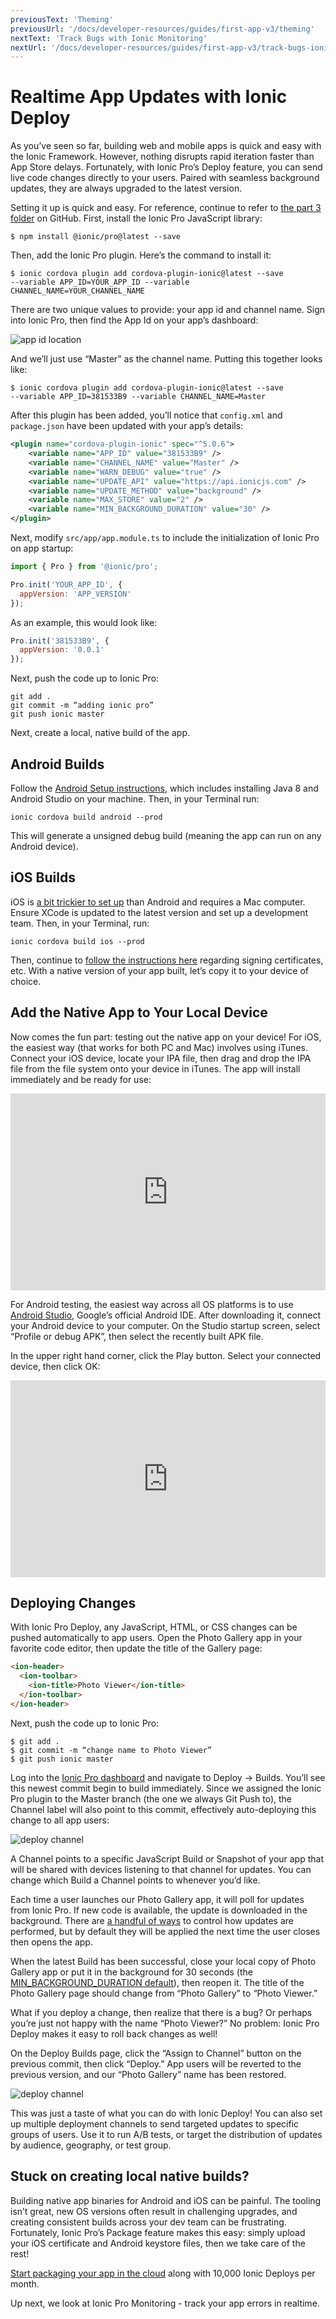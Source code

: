 ```yaml
---
previousText: 'Theming'
previousUrl: '/docs/developer-resources/guides/first-app-v3/theming'
nextText: 'Track Bugs with Ionic Monitoring'
nextUrl: '/docs/developer-resources/guides/first-app-v3/track-bugs-ionic-monitoring'
---
```


# Realtime App Updates with Ionic Deploy

As you’ve seen so far, building web and mobile apps is quick and easy with the Ionic Framework. However, nothing disrupts rapid iteration faster than App Store delays. Fortunately, with Ionic Pro’s Deploy feature, you can send live code changes directly to your users. Paired with seamless background updates, they are always upgraded to the latest version.

Setting it up is quick and easy. For reference, continue to refer to [the part 3 folder](https://github.com/ionic-team/photo-gallery-tutorial-ionic3/tree/master/part3) on GitHub. First, install the Ionic Pro JavaScript library:

```shell
$ npm install @ionic/pro@latest --save
```

Then, add the Ionic Pro plugin. Here’s the command to install it:

```shell
$ ionic cordova plugin add cordova-plugin-ionic@latest --save
--variable APP_ID=YOUR_APP_ID --variable CHANNEL_NAME=YOUR_CHANNEL_NAME
```

There are two unique values to provide: your app id and channel name. Sign into Ionic Pro, then find the App Id on your app’s dashboard:

![app id location](/docs/v4/assets/img/guides/first-app-v3/app-id-location.png)

And we’ll just use “Master” as the channel name. Putting this together looks like:

```shell
$ ionic cordova plugin add cordova-plugin-ionic@latest --save
--variable APP_ID=381533B9 --variable CHANNEL_NAME=Master
```

After this plugin has been added, you’ll notice that `config.xml` and `package.json` have been updated with your app’s details:

```xml
<plugin name="cordova-plugin-ionic" spec="^5.0.6">
    <variable name="APP_ID" value="381533B9" />
    <variable name="CHANNEL_NAME" value="Master" />
    <variable name="WARN_DEBUG" value="true" />
    <variable name="UPDATE_API" value="https://api.ionicjs.com" />
    <variable name="UPDATE_METHOD" value="background" />
    <variable name="MAX_STORE" value="2" />
    <variable name="MIN_BACKGROUND_DURATION" value="30" />
</plugin>
```

Next, modify `src/app/app.module.ts` to include the initialization of Ionic Pro on app startup:

```javascript
import { Pro } from '@ionic/pro';

Pro.init('YOUR_APP_ID', {
  appVersion: 'APP_VERSION'
});
```

As an example, this would look like:

```javascript
Pro.init('381533B9', {
  appVersion: '0.0.1'
});
```

Next, push the code up to Ionic Pro:

```shell
git add .
git commit -m “adding ionic pro”
git push ionic master
```

Next, create a local, native build of the app.

## Android Builds
Follow the [Android Setup instructions](/docs/installation/android), which includes installing Java 8 and Android Studio on your machine. Then, in your Terminal run:

```shell
ionic cordova build android --prod
```

This will generate a unsigned debug build (meaning the app can run on any Android device).

## iOS Builds
iOS is [a bit trickier to set up](/docs/installation/ios) than Android and requires a Mac computer. Ensure XCode is updated to the latest version and set up a development team. Then, in your Terminal, run:

```shell
ionic cordova build ios --prod
```

Then, continue to [follow the instructions here](/docs/publishing/app-store) regarding signing certificates, etc. With a native version of your app built, let’s copy it to your device of choice.

## Add the Native App to Your Local Device
Now comes the fun part: testing out the native app on your device! For iOS, the easiest way (that works for both PC and Mac) involves using iTunes. Connect your iOS device, locate your IPA file, then drag and drop the IPA file from the file system onto your device in iTunes. The app will install immediately and be ready for use:

<div class="wistia_responsive_padding" style="padding:62.5% 0 0 0;position:relative;"><div class="wistia_responsive_wrapper" style="height:100%;left:0;position:absolute;top:0;width:100%;"><iframe src="https://fast.wistia.net/embed/iframe/s5v4fujv7w?videoFoam=true" title="Wistia video player" allowtransparency="true" frameborder="0" scrolling="no" class="wistia_embed" name="wistia_embed" allowfullscreen mozallowfullscreen webkitallowfullscreen oallowfullscreen msallowfullscreen width="100%" height="100%"></iframe></div></div>
<script src="https://fast.wistia.net/assets/external/E-v1.js" async></script>

For Android testing, the easiest way across all OS platforms is to use [Android Studio](https://developer.android.com/studio/), Google’s official Android IDE. After downloading it, connect your Android device to your computer. On the Studio startup screen, select “Profile or debug APK”, then select the recently built APK file.

In the upper right hand corner, click the Play button. Select your connected device, then click OK:

<div class="wistia_responsive_padding" style="padding:62.5% 0 0 0;position:relative;"><div class="wistia_responsive_wrapper" style="height:100%;left:0;position:absolute;top:0;width:100%;"><iframe src="https://fast.wistia.net/embed/iframe/b2ys5v4sno?videoFoam=true" title="Wistia video player" allowtransparency="true" frameborder="0" scrolling="no" class="wistia_embed" name="wistia_embed" allowfullscreen mozallowfullscreen webkitallowfullscreen oallowfullscreen msallowfullscreen width="100%" height="100%"></iframe></div></div>
<script src="https://fast.wistia.net/assets/external/E-v1.js" async></script>

## Deploying Changes
With Ionic Pro Deploy, any JavaScript, HTML, or CSS changes can be pushed automatically to app users. Open the Photo Gallery app in your favorite code editor, then update the title of the Gallery page:

```html
<ion-header>
  <ion-toolbar>
    <ion-title>Photo Viewer</ion-title>
  </ion-toolbar>
</ion-header>
```

Next, push the code up to Ionic Pro:

```shell
$ git add .
$ git commit -m “change name to Photo Viewer”
$ git push ionic master
```

Log into the [Ionic Pro dashboard](https://dashboard.ionicframework.com) and navigate to Deploy -> Builds. You’ll see this newest commit begin to build immediately. Since we assigned the Ionic Pro plugin to the Master branch (the one we always Git Push to), the Channel label will also point to this commit, effectively auto-deploying this change to all app users:

![deploy channel](/docs/v4/assets/img/guides/first-app-v3/deploy-channel.png)

A Channel points to a specific JavaScript Build or Snapshot of your app that will be shared with devices listening to that channel for updates. You can change which Build a Channel points to whenever you’d like. 

Each time a user launches our Photo Gallery app, it will poll for updates from Ionic Pro. If new code is available, the update is downloaded in the background. There are [a handful of ways](/docs/pro/deploy/api/#update_method) to control how updates are performed, but by default they will be applied the next time the user closes then opens the app.

When the latest Build has been successful, close your local copy of Photo Gallery app or put it in the background for 30 seconds (the [MIN_BACKGROUND_DURATION default](/docs/pro/deploy/api/#min_background_duration)), then reopen it. The title of the Photo Gallery page should change from “Photo Gallery” to “Photo Viewer.”

What if you deploy a change, then realize that there is a bug? Or perhaps you’re just not happy with the name “Photo Viewer?” No problem: Ionic Pro Deploy makes it easy to roll back changes as well!

On the Deploy Builds page, click the “Assign to Channel” button on the previous commit, then click “Deploy.”  App users will be reverted to the previous version, and our “Photo Gallery” name has been restored.

![deploy channel](/docs/v4/assets/img/guides/first-app-v3/deploy-revertChange.png)

This was just a taste of what you can do with Ionic Deploy! You can also set up multiple deployment channels to send targeted updates to specific groups of users. Use it to run A/B tests, or target the distribution of updates by audience, geography, or test group.

## Stuck on creating local native builds?

Building native app binaries for Android and iOS can be painful. The tooling isn’t great, new OS versions often result in challenging upgrades, and creating consistent builds across your dev team can be frustrating. Fortunately, Ionic Pro’s Package feature makes this easy: simply upload your iOS certificate and Android keystore files, then we take care of the rest!

[Start packaging your app in the cloud](https://dashboard.ionicframework.com/settings/billing) along with 10,000 Ionic Deploys per month.

Up next, we look at Ionic Pro Monitoring - track your app errors in realtime.